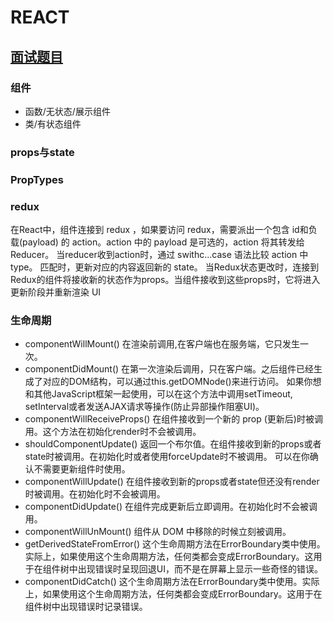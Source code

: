 # REACT
## [面试题目](https://juejin.im/post/5cf0733de51d4510803ce34e)

### 组件
- 函数/无状态/展示组件
- 类/有状态组件

### props与state

### PropTypes

### redux
在React中，组件连接到 redux ，如果要访问 redux，需要派出一个包含 id和负载(payload) 的 action。action 中的 payload 是可选的，action 将其转发给 Reducer。
当reducer收到action时，通过 swithc...case 语法比较 action 中type。 匹配时，更新对应的内容返回新的 state。
当Redux状态更改时，连接到Redux的组件将接收新的状态作为props。当组件接收到这些props时，它将进入更新阶段并重新渲染 UI

### 生命周期
- componentWillMount()
在渲染前调用,在客户端也在服务端，它只发生一次。
- componentDidMount()
在第一次渲染后调用，只在客户端。之后组件已经生成了对应的DOM结构，可以通过this.getDOMNode()来进行访问。 如果你想和其他JavaScript框架一起使用，可以在这个方法中调用setTimeout, setInterval或者发送AJAX请求等操作(防止异部操作阻塞UI)。
- componentWillReceiveProps()
在组件接收到一个新的 prop (更新后)时被调用。这个方法在初始化render时不会被调用。
- shouldComponentUpdate()
返回一个布尔值。在组件接收到新的props或者state时被调用。在初始化时或者使用forceUpdate时不被调用。 可以在你确认不需要更新组件时使用。
- componentWillUpdate()
在组件接收到新的props或者state但还没有render时被调用。在初始化时不会被调用。
- componentDidUpdate()
在组件完成更新后立即调用。在初始化时不会被调用。
- componentWillUnMount()
组件从 DOM 中移除的时候立刻被调用。
- getDerivedStateFromError()
这个生命周期方法在ErrorBoundary类中使用。实际上，如果使用这个生命周期方法，任何类都会变成ErrorBoundary。这用于在组件树中出现错误时呈现回退UI，而不是在屏幕上显示一些奇怪的错误。
- componentDidCatch()
这个生命周期方法在ErrorBoundary类中使用。实际上，如果使用这个生命周期方法，任何类都会变成ErrorBoundary。这用于在组件树中出现错误时记录错误。
